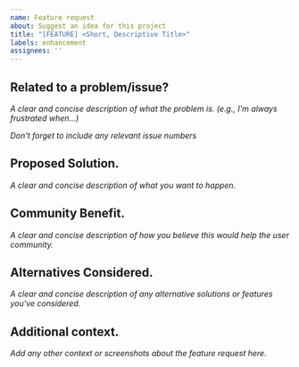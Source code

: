 ```yaml
---
name: Feature request
about: Suggest an idea for this project
title: "[FEATURE] <Short, Descriptive Title>"
labels: enhancement
assignees: ''
---
```


## Related to a problem/issue?

*A clear and concise description of what the problem is.
(e.g., I'm always frustrated when...)*

*Don't forget to include any relevant issue numbers*

## Proposed Solution.

*A clear and concise description of what you want to happen.*

## Community Benefit.

*A clear and concise description of how you believe this would help the user community.*

## Alternatives Considered.

*A clear and concise description of any alternative solutions or features you've considered.*

## Additional context.

*Add any other context or screenshots about the feature request here.*